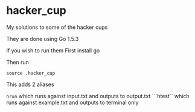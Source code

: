 # hacker_cup
My solutions to some of the hacker cups

They are done using Go 1.5.3

If you wish to run them
First install go

Then run
```
source .hacker_cup
```

This adds 2 aliases

```hrun``` which runs against input.txt and outputs to output.txt
```htest`` which runs against example.txt and outputs to terminal only
